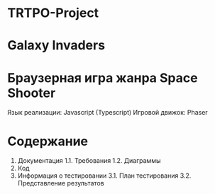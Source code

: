 # TRTPO-Project 
# Galaxy Invaders
# Браузерная игра жанра Space Shooter  
Язык реализации: Javascript (Typescript) 
Игровой движок: Phaser

# Содержание
1. Документация
1.1. Требования
1.2. Диаграммы
2. Код 
3. Информация о тестировании
3.1. План тестирования
3.2. Представление результатов
